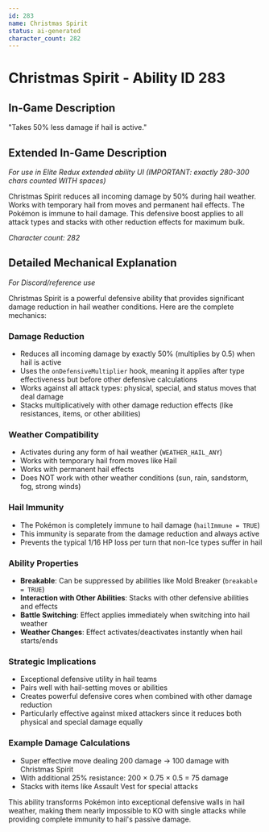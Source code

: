 ```yaml
---
id: 283
name: Christmas Spirit
status: ai-generated
character_count: 282
---
```


# Christmas Spirit - Ability ID 283

## In-Game Description
"Takes 50% less damage if hail is active."

## Extended In-Game Description
*For use in Elite Redux extended ability UI (IMPORTANT: exactly 280-300 chars counted WITH spaces)*

Christmas Spirit reduces all incoming damage by 50% during hail weather. Works with temporary hail from moves and permanent hail effects. The Pokémon is immune to hail damage. This defensive boost applies to all attack types and stacks with other reduction effects for maximum bulk.

*Character count: 282*

## Detailed Mechanical Explanation
*For Discord/reference use*

Christmas Spirit is a powerful defensive ability that provides significant damage reduction in hail weather conditions. Here are the complete mechanics:

### Damage Reduction
- Reduces all incoming damage by exactly 50% (multiplies by 0.5) when hail is active
- Uses the `onDefensiveMultiplier` hook, meaning it applies after type effectiveness but before other defensive calculations
- Works against all attack types: physical, special, and status moves that deal damage
- Stacks multiplicatively with other damage reduction effects (like resistances, items, or other abilities)

### Weather Compatibility
- Activates during any form of hail weather (`WEATHER_HAIL_ANY`)
- Works with temporary hail from moves like Hail
- Works with permanent hail effects
- Does NOT work with other weather conditions (sun, rain, sandstorm, fog, strong winds)

### Hail Immunity
- The Pokémon is completely immune to hail damage (`hailImmune = TRUE`)
- This immunity is separate from the damage reduction and always active
- Prevents the typical 1/16 HP loss per turn that non-Ice types suffer in hail

### Ability Properties
- **Breakable**: Can be suppressed by abilities like Mold Breaker (`breakable = TRUE`)
- **Interaction with Other Abilities**: Stacks with other defensive abilities and effects
- **Battle Switching**: Effect applies immediately when switching into hail weather
- **Weather Changes**: Effect activates/deactivates instantly when hail starts/ends

### Strategic Implications
- Exceptional defensive utility in hail teams
- Pairs well with hail-setting moves or abilities
- Creates powerful defensive cores when combined with other damage reduction
- Particularly effective against mixed attackers since it reduces both physical and special damage equally

### Example Damage Calculations
- Super effective move dealing 200 damage → 100 damage with Christmas Spirit
- With additional 25% resistance: 200 × 0.75 × 0.5 = 75 damage
- Stacks with items like Assault Vest for special attacks

This ability transforms Pokémon into exceptional defensive walls in hail weather, making them nearly impossible to KO with single attacks while providing complete immunity to hail's passive damage.